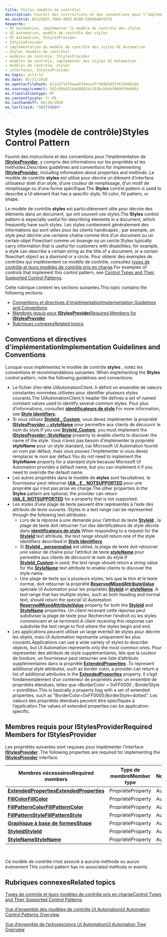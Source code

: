 ```yaml
---
title: Styles (modèle de contrôle)
description: Fournit des instructions et des conventions pour l’implémentation de IStylesProvider, y compris des informations sur les propriétés et les méthodes. Le modèle de contrôle styles est utilisé pour décrire un élément d’interface utilisateur doté d’un style, d’une couleur de remplissage, d’un motif de remplissage ou d’une forme spécifique.
ms.assetid: 65125E07-70D4-48E5-B18D-E9D66ABC6FC0
keywords:
- UI Automation, implémenter le modèle de contrôle des styles
- UI Automation, modèle de contrôle des styles
- UI Automation, IStylesProvider
- IStylesProvider
- implémentation du modèle de contrôle des styles UI Automation
- Styles (modèle de contrôle)
- modèles de contrôle, IStylesProvider
- modèles de contrôle, implémenter des styles UI Automation
- modèles de contrôle, styles
- interfaces, IStylesProvider
ms.topic: article
ms.date: 05/31/2018
ms.openlocfilehash: 611e2f1979aaa4744ce3ff39965053f63399b2b9
ms.sourcegitcommit: 592c9bbd22ba69802dc353bcb5eb30699f9e9403
ms.translationtype: MT
ms.contentlocale: fr-FR
ms.lasthandoff: 08/20/2020
ms.locfileid: "103729604"
---
```

# <a name="styles-control-pattern"></a><span data-ttu-id="db928-114">Styles (modèle de contrôle)</span><span class="sxs-lookup"><span data-stu-id="db928-114">Styles Control Pattern</span></span>

<span data-ttu-id="db928-115">Fournit des instructions et des conventions pour l’implémentation de [**IStylesProvider**](/windows/desktop/api/UIAutomationCore/nn-uiautomationcore-istylesprovider), y compris des informations sur les propriétés et les méthodes.</span><span class="sxs-lookup"><span data-stu-id="db928-115">Describes guidelines and conventions for implementing [**IStylesProvider**](/windows/desktop/api/UIAutomationCore/nn-uiautomationcore-istylesprovider), including information about properties and methods.</span></span> <span data-ttu-id="db928-116">Le modèle de contrôle **styles** est utilisé pour décrire un élément d’interface utilisateur doté d’un style, d’une couleur de remplissage, d’un motif de remplissage ou d’une forme spécifique.</span><span class="sxs-lookup"><span data-stu-id="db928-116">The **Styles** control pattern is used to describe a UI element that has a specific style, fill color, fill pattern, or shape.</span></span>

<span data-ttu-id="db928-117">Le modèle de contrôle **styles** est particulièrement utile pour décrire des éléments dans un document, qui ont souvent ces styles.</span><span class="sxs-lookup"><span data-stu-id="db928-117">The **Styles** control pattern is especially useful for describing elements in a document, which frequently have such styles.</span></span> <span data-ttu-id="db928-118">Les styles contiennent généralement des informations qui sont utiles pour les clients handicapés ; par exemple, un style peut décrire une certaine chaîne comme titre d’un document ou un certain objet Flowchart comme un losange ou un cercle.</span><span class="sxs-lookup"><span data-stu-id="db928-118">Styles typically carry information that is useful for customers with disabilities; for example, a style can describe a certain string as the title of a document, or a certain flowchart object as a diamond or a circle.</span></span> <span data-ttu-id="db928-119">Pour obtenir des exemples de contrôles qui implémentent ce modèle de contrôle, consultez [types de contrôle et leurs modèles de contrôle pris en charge](uiauto-controlpatternmapping.md).</span><span class="sxs-lookup"><span data-stu-id="db928-119">For examples of controls that implement this control pattern, see [Control Types and Their Supported Control Patterns](uiauto-controlpatternmapping.md).</span></span>

<span data-ttu-id="db928-120">Cette rubrique contient les sections suivantes.</span><span class="sxs-lookup"><span data-stu-id="db928-120">This topic contains the following sections.</span></span>

-   [<span data-ttu-id="db928-121">Conventions et directives d'implémentation</span><span class="sxs-lookup"><span data-stu-id="db928-121">Implementation Guidelines and Conventions</span></span>](#implementation-guidelines-and-conventions)
-   [<span data-ttu-id="db928-122">Membres requis pour **IStylesProvider**</span><span class="sxs-lookup"><span data-stu-id="db928-122">Required Members for **IStylesProvider**</span></span>](#required-members-for-istylesprovider)
-   [<span data-ttu-id="db928-123">Rubriques connexes</span><span class="sxs-lookup"><span data-stu-id="db928-123">Related topics</span></span>](#related-topics)

## <a name="implementation-guidelines-and-conventions"></a><span data-ttu-id="db928-124">Conventions et directives d'implémentation</span><span class="sxs-lookup"><span data-stu-id="db928-124">Implementation Guidelines and Conventions</span></span>

<span data-ttu-id="db928-125">Lorsque vous implémentez le modèle de contrôle **styles** , notez les conventions et recommandations suivantes :</span><span class="sxs-lookup"><span data-stu-id="db928-125">When implementing the **Styles** control pattern, note the following guidelines and conventions:</span></span>

-   <span data-ttu-id="db928-126">Le fichier d’en-tête UIAutomationClient. h définit un ensemble de valeurs constantes nommées utilisées pour identifier plusieurs styles courants.</span><span class="sxs-lookup"><span data-stu-id="db928-126">The UIAutomationClient.h header file defines a set of named constant values used to identify several common styles.</span></span> <span data-ttu-id="db928-127">Pour plus d’informations, consultez [**identificateurs de style**](uiauto-style-identifiers.md).</span><span class="sxs-lookup"><span data-stu-id="db928-127">For more information, see [**Style Identifiers**](uiauto-style-identifiers.md).</span></span>
-   <span data-ttu-id="db928-128">Si vous utilisez [**StyleId \_ Custom**](uiauto-style-identifiers.md), vous devez implémenter la propriété [**IStylesProvider :: styleName**](/windows/desktop/api/UIAutomationCore/nf-uiautomationcore-istylesprovider-get_stylename) pour permettre aux clients de découvrir le nom du style.</span><span class="sxs-lookup"><span data-stu-id="db928-128">If you use [**StyleId\_Custom**](uiauto-style-identifiers.md), you must implement the [**IStylesProvider::StyleName**](/windows/desktop/api/UIAutomationCore/nf-uiautomationcore-istylesprovider-get_stylename) property to enable clients to discover the name of the style.</span></span> <span data-ttu-id="db928-129">Vous n’avez pas besoin d’implémenter la propriété **styleName** pour un style standard, car Microsoft UI Automation fournit un nom par défaut, mais vous pouvez l’implémenter si vous devez remplacer le nom par défaut.</span><span class="sxs-lookup"><span data-stu-id="db928-129">You do not need to implement the **StyleName** property for a standard style because Microsoft UI Automation provides a default name, but you can implement it if you need to override the default name.</span></span>
-   <span data-ttu-id="db928-130">Les autres propriétés dans le modèle de **styles** sont facultatives. le fournisseur peut retourner [**UIA \_ E \_ NOTSUPPORTED**](uiauto-error-codes.md) pour une propriété qui n’est pas prise en charge.</span><span class="sxs-lookup"><span data-stu-id="db928-130">The other properties in the **Styles** pattern are optional; the provider can return [**UIA\_E\_NOTSUPPORTED**](uiauto-error-codes.md) for a property that is not supported.</span></span>
-   <span data-ttu-id="db928-131">Les styles d’une plage de texte peuvent être représentés à l’aide des attributs de texte suivants :</span><span class="sxs-lookup"><span data-stu-id="db928-131">Styles in a text range can be represented through the following text attributes:</span></span>
    -   <span data-ttu-id="db928-132">Lors de la réponse à une demande pour l’attribut de texte [**StyleId**](uiauto-textattribute-ids.md) , la plage de texte doit retourner l’un des identificateurs de style décrits dans [**identificateurs de style**](uiauto-style-identifiers.md).</span><span class="sxs-lookup"><span data-stu-id="db928-132">When responding to a request for the [**StyleId**](uiauto-textattribute-ids.md) text attribute, the text range should return one of the style identifiers described in [**Style Identifiers**](uiauto-style-identifiers.md).</span></span>
    -   <span data-ttu-id="db928-133">Si [**StyleId \_ personnalisé**](uiauto-style-identifiers.md) est utilisé, la plage de texte doit retourner une valeur de chaîne pour l’attribut de texte [**styleName**](/windows/desktop/api/UIAutomationCore/nf-uiautomationcore-istylesprovider-get_stylename) pour permettre aux clients de découvrir le nom du style.</span><span class="sxs-lookup"><span data-stu-id="db928-133">If [**StyleId\_Custom**](uiauto-style-identifiers.md) is used, the text range should return a string value for the [**StyleName**](/windows/desktop/api/UIAutomationCore/nf-uiautomationcore-istylesprovider-get_stylename) text attribute to enable clients to discover the style name.</span></span>
    -   <span data-ttu-id="db928-134">Une plage de texte qui a plusieurs styles, tels que le titre et le texte normal, doit retourner la propriété [**ReservedMixedAttributeValue**](/windows/desktop/api/UIAutomationCoreApi/nf-uiautomationcoreapi-uiagetreservedmixedattributevalue) spéciale UI Automation pour les propriétés [**StyleId**](/windows/desktop/api/UIAutomationCore/nf-uiautomationcore-istylesprovider-get_styleid) et [**styleName**](/windows/desktop/api/UIAutomationCore/nf-uiautomationcore-istylesprovider-get_stylename) .</span><span class="sxs-lookup"><span data-stu-id="db928-134">A text range that has multiple styles, such as both heading and normal text, should return the special UI Automation [**ReservedMixedAttributeValue**](/windows/desktop/api/UIAutomationCoreApi/nf-uiautomationcoreapi-uiagetreservedmixedattributevalue) property for both the [**StyleId**](/windows/desktop/api/UIAutomationCore/nf-uiautomationcore-istylesprovider-get_styleid) and [**StyleName**](/windows/desktop/api/UIAutomationCore/nf-uiautomationcore-istylesprovider-get_stylename) properties.</span></span> <span data-ttu-id="db928-135">Un client recevant cette réponse peut subdiviser la plage de texte pour Rechercher l’endroit où les styles commencent et se terminent.</span><span class="sxs-lookup"><span data-stu-id="db928-135">A client receiving this response can subdivide the text range to find where the styles begin and end.</span></span>
-   <span data-ttu-id="db928-136">Les applications peuvent utiliser un large éventail de styles pour décrire les objets, mais UI Automation représente uniquement les plus courants.</span><span class="sxs-lookup"><span data-stu-id="db928-136">Applications can use a wide variety of styles to describe objects, but UI Automation represents only the most common ones.</span></span> <span data-ttu-id="db928-137">Pour représenter des attributs de style supplémentaires, tels que la couleur de bordure, un fournisseur peut retourner une liste d’attributs supplémentaires dans la propriété [**ExtendedProperties**](/windows/desktop/api/uiautomationcore/nf-uiautomationcore-istylesprovider-get_extendedproperties) .</span><span class="sxs-lookup"><span data-stu-id="db928-137">To represent additional style attributes, such as border color, a provider can return a list of additional attributes in the [**ExtendedProperties**](/windows/desktop/api/uiautomationcore/nf-uiautomationcore-istylesprovider-get_extendedproperties) property.</span></span> <span data-ttu-id="db928-138">Il s’agit fondamentalement d’un conteneur de propriétés avec un ensemble de propriétés étendues, telles que «BorderColor = 0xFF0000 ; BorderStyle = pointillés».</span><span class="sxs-lookup"><span data-stu-id="db928-138">This is basically a property bag with a set of extended properties, such as "BorderColor=0xFF0000;BorderStyle=dotted".</span></span> <span data-ttu-id="db928-139">Les valeurs des propriétés étendues peuvent être spécifiques à l’application.</span><span class="sxs-lookup"><span data-stu-id="db928-139">The values of extended properties can be application-specific.</span></span>

## <a name="required-members-for-istylesprovider"></a><span data-ttu-id="db928-140">Membres requis pour **IStylesProvider**</span><span class="sxs-lookup"><span data-stu-id="db928-140">Required Members for **IStylesProvider**</span></span>

<span data-ttu-id="db928-141">Les propriétés suivantes sont requises pour implémenter l’interface [**IStylesProvider**](/windows/desktop/api/UIAutomationCore/nn-uiautomationcore-istylesprovider) .</span><span class="sxs-lookup"><span data-stu-id="db928-141">The following properties are required for implementing the [**IStylesProvider**](/windows/desktop/api/UIAutomationCore/nn-uiautomationcore-istylesprovider) interface.</span></span>



| <span data-ttu-id="db928-142">Membres nécessaires</span><span class="sxs-lookup"><span data-stu-id="db928-142">Required members</span></span>                                                            | <span data-ttu-id="db928-143">Type de membre</span><span class="sxs-lookup"><span data-stu-id="db928-143">Member type</span></span> | <span data-ttu-id="db928-144">Notes</span><span class="sxs-lookup"><span data-stu-id="db928-144">Notes</span></span> |
|-----------------------------------------------------------------------------|-------------|-------|
| [<span data-ttu-id="db928-145">**ExtendedProperties**</span><span class="sxs-lookup"><span data-stu-id="db928-145">**ExtendedProperties**</span></span>](/windows/desktop/api/uiautomationcore/nf-uiautomationcore-istylesprovider-get_extendedproperties) | <span data-ttu-id="db928-146">Propriété</span><span class="sxs-lookup"><span data-stu-id="db928-146">Property</span></span>    | <span data-ttu-id="db928-147">Aucun</span><span class="sxs-lookup"><span data-stu-id="db928-147">None</span></span>  |
| [<span data-ttu-id="db928-148">**FillColor**</span><span class="sxs-lookup"><span data-stu-id="db928-148">**FillColor**</span></span>](/windows/desktop/api/UIAutomationCore/nf-uiautomationcore-istylesprovider-get_fillcolor)                       | <span data-ttu-id="db928-149">Propriété</span><span class="sxs-lookup"><span data-stu-id="db928-149">Property</span></span>    | <span data-ttu-id="db928-150">Aucun</span><span class="sxs-lookup"><span data-stu-id="db928-150">None</span></span>  |
| [<span data-ttu-id="db928-151">**FillPatternColor**</span><span class="sxs-lookup"><span data-stu-id="db928-151">**FillPatternColor**</span></span>](/windows/desktop/api/UIAutomationCore/nf-uiautomationcore-istylesprovider-get_fillpatterncolor)         | <span data-ttu-id="db928-152">Propriété</span><span class="sxs-lookup"><span data-stu-id="db928-152">Property</span></span>    | <span data-ttu-id="db928-153">Aucun</span><span class="sxs-lookup"><span data-stu-id="db928-153">None</span></span>  |
| [<span data-ttu-id="db928-154">**FillPatternStyle**</span><span class="sxs-lookup"><span data-stu-id="db928-154">**FillPatternStyle**</span></span>](/windows/desktop/api/UIAutomationCore/nf-uiautomationcore-istylesprovider-get_fillpatternstyle)         | <span data-ttu-id="db928-155">Propriété</span><span class="sxs-lookup"><span data-stu-id="db928-155">Property</span></span>    | <span data-ttu-id="db928-156">Aucun</span><span class="sxs-lookup"><span data-stu-id="db928-156">None</span></span>  |
| [<span data-ttu-id="db928-157">**Graphique à base de formes**</span><span class="sxs-lookup"><span data-stu-id="db928-157">**Shape**</span></span>](/windows/desktop/api/UIAutomationCore/nf-uiautomationcore-istylesprovider-get_shape)                               | <span data-ttu-id="db928-158">Propriété</span><span class="sxs-lookup"><span data-stu-id="db928-158">Property</span></span>    | <span data-ttu-id="db928-159">Aucun</span><span class="sxs-lookup"><span data-stu-id="db928-159">None</span></span>  |
| [<span data-ttu-id="db928-160">**StyleId**</span><span class="sxs-lookup"><span data-stu-id="db928-160">**StyleId**</span></span>](/windows/desktop/api/UIAutomationCore/nf-uiautomationcore-istylesprovider-get_styleid)                           | <span data-ttu-id="db928-161">Propriété</span><span class="sxs-lookup"><span data-stu-id="db928-161">Property</span></span>    | <span data-ttu-id="db928-162">Aucun</span><span class="sxs-lookup"><span data-stu-id="db928-162">None</span></span>  |
| [<span data-ttu-id="db928-163">**StyleName**</span><span class="sxs-lookup"><span data-stu-id="db928-163">**StyleName**</span></span>](/windows/desktop/api/UIAutomationCore/nf-uiautomationcore-istylesprovider-get_stylename)                       | <span data-ttu-id="db928-164">Propriété</span><span class="sxs-lookup"><span data-stu-id="db928-164">Property</span></span>    | <span data-ttu-id="db928-165">Aucun</span><span class="sxs-lookup"><span data-stu-id="db928-165">None</span></span>  |



 

<span data-ttu-id="db928-166">Ce modèle de contrôle n’est associé à aucune méthode ou aucun événement.</span><span class="sxs-lookup"><span data-stu-id="db928-166">This control pattern has no associated methods or events.</span></span>

## <a name="related-topics"></a><span data-ttu-id="db928-167">Rubriques connexes</span><span class="sxs-lookup"><span data-stu-id="db928-167">Related topics</span></span>

<dl> <dt>

[<span data-ttu-id="db928-168">Types de contrôle et leurs modèles de contrôle pris en charge</span><span class="sxs-lookup"><span data-stu-id="db928-168">Control Types and Their Supported Control Patterns</span></span>](uiauto-controlpatternmapping.md)
</dt> <dt>

[<span data-ttu-id="db928-169">Vue d'ensemble des modèles de contrôle UI Automation</span><span class="sxs-lookup"><span data-stu-id="db928-169">UI Automation Control Patterns Overview</span></span>](uiauto-controlpatternsoverview.md)
</dt> <dt>

[<span data-ttu-id="db928-170">Vue d’ensemble de l’arborescence UI Automation</span><span class="sxs-lookup"><span data-stu-id="db928-170">UI Automation Tree Overview</span></span>](uiauto-treeoverview.md)
</dt> </dl>

 

 
